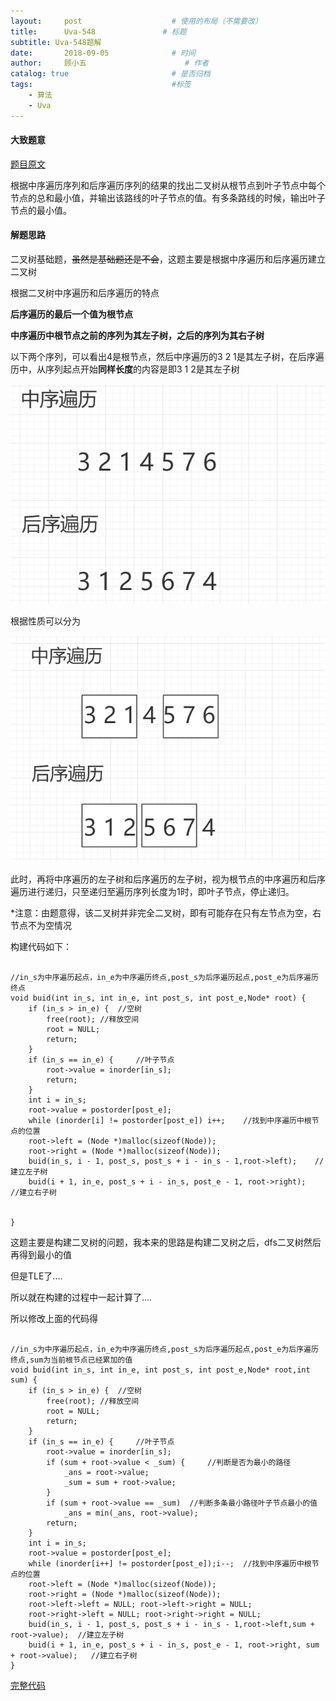 ```yaml
---
layout:     post                    # 使用的布局（不需要改）
title:      Uva-548               # 标题 
subtitle: Uva-548题解
date:       2018-09-05              # 时间
author:     顾小五                      # 作者
catalog: true                       # 是否归档
tags:                               #标签
    - 算法
    - Uva
---
```


#### 大致题意

[题目原文](https://vjudge.net/problem/19105/origin)

根据中序遍历序列和后序遍历序列的结果的找出二叉树从根节点到叶子节点中每个节点的总和最小值，并输出该路线的叶子节点的值。有多条路线的时候，输出叶子节点的最小值。

#### 解题思路

二叉树基础题，~~虽然是基础题还是不会~~，这题主要是根据中序遍历和后序遍历建立二叉树

根据二叉树中序遍历和后序遍历的特点

**后序遍历的最后一个值为根节点**

**中序遍历中根节点之前的序列为其左子树，之后的序列为其右子树**

以下两个序列，可以看出4是根节点，然后中序遍历的3 2 1是其左子树，在后序遍历中，从序列起点开始**同样长度**的内容是即3 1 2是其左子树

![1536130825025](/img/1536130825025.png)

根据性质可以分为

![1536130945837](/img/1536130945837.png)

此时，再将中序遍历的左子树和后序遍历的左子树，视为根节点的中序遍历和后序遍历进行递归，只至递归至遍历序列长度为1时，即叶子节点，停止递归。

*注意：由题意得，该二叉树并非完全二叉树，即有可能存在只有左节点为空，右节点不为空情况

构建代码如下：

<pre><code class="language-c++">
//in_s为中序遍历起点，in_e为中序遍历终点,post_s为后序遍历起点,post_e为后序遍历终点
void buid(int in_s, int in_e, int post_s, int post_e,Node* root) {
	if (in_s > in_e) {	//空树
	    free(root);	//释放空间
	    root = NULL;
	    return;
	}
	if (in_s == in_e) {		//叶子节点
	    root->value = inorder[in_s];
	    return;
	}
	int i = in_s;
	root->value = postorder[post_e];
	while (inorder[i] != postorder[post_e]) i++;	//找到中序遍历中根节点的位置
	root->left = (Node *)malloc(sizeof(Node));
	root->right = (Node *)malloc(sizeof(Node));
	buid(in_s, i - 1, post_s, post_s + i - in_s - 1,root->left);	//建立左子树
	buid(i + 1, in_e, post_s + i - in_s, post_e - 1, root->right);		//建立右子树


}
</code></pre>

这题主要是构建二叉树的问题，我本来的思路是构建二叉树之后，dfs二叉树然后再得到最小的值

但是TLE了....

所以就在构建的过程中一起计算了....

所以修改上面的代码得

<pre><code class="language-c++">
//in_s为中序遍历起点，in_e为中序遍历终点,post_s为后序遍历起点,post_e为后序遍历终点,sum为当前根节点已经累加的值
void buid(int in_s, int in_e, int post_s, int post_e,Node* root,int sum) {
	if (in_s > in_e) {	//空树
		free(root);	//释放空间
		root = NULL;
		return;
	}
	if (in_s == in_e) {		//叶子节点
        root->value = inorder[in_s];
		if (sum + root->value < _sum) {		//判断是否为最小的路径
			_ans = root->value;
			_sum = sum + root->value;
		}
		if (sum + root->value == _sum)	//判断多条最小路径叶子节点最小的值
			_ans = min(_ans, root->value);
		return;
	}
	int i = in_s;
	root->value = postorder[post_e];
	while (inorder[i++] != postorder[post_e]);i--;	//找到中序遍历中根节点的位置
	root->left = (Node *)malloc(sizeof(Node));
	root->right = (Node *)malloc(sizeof(Node));
	root->left->left = NULL; root->left->right = NULL;
	root->right->left = NULL; root->right->right = NULL;
	buid(in_s, i - 1, post_s, post_s + i - in_s - 1,root->left,sum + root->value);	//建立左子树
	buid(i + 1, in_e, post_s + i - in_s, post_e - 1, root->right, sum + root->value);	//建立右子树	
}
</code></pre>

[完整代码](https://github.com/liuyueweiyu/UvaOJ/blob/master/%E6%95%B0%E6%8D%AE%E7%BB%93%E6%9E%84%E5%9F%BA%E7%A1%80/%E4%BA%8C%E5%8F%89%E6%A0%91/548.cpp)